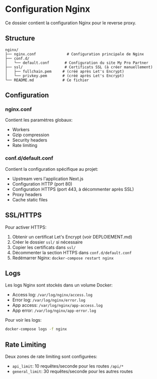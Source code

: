 # Configuration Nginx

Ce dossier contient la configuration Nginx pour le reverse proxy.

## Structure

```
nginx/
├── nginx.conf              # Configuration principale de Nginx
├── conf.d/
│   └── default.conf       # Configuration du site My Pro Partner
├── ssl/                   # Certificats SSL (à créer manuellement)
│   ├── fullchain.pem     # (créé après Let's Encrypt)
│   └── privkey.pem       # (créé après Let's Encrypt)
└── README.md             # Ce fichier
```

## Configuration

### nginx.conf
Contient les paramètres globaux:
- Workers
- Gzip compression
- Security headers
- Rate limiting

### conf.d/default.conf
Contient la configuration spécifique au projet:
- Upstream vers l'application Next.js
- Configuration HTTP (port 80)
- Configuration HTTPS (port 443, à décommenter après SSL)
- Proxy headers
- Cache static files

## SSL/HTTPS

Pour activer HTTPS:

1. Obtenir un certificat Let's Encrypt (voir DEPLOIEMENT.md)
2. Créer le dossier `ssl/` si nécessaire
3. Copier les certificats dans `ssl/`
4. Décommenter la section HTTPS dans `conf.d/default.conf`
5. Redémarrer Nginx: `docker-compose restart nginx`

## Logs

Les logs Nginx sont stockés dans un volume Docker:
- Access log: `/var/log/nginx/access.log`
- Error log: `/var/log/nginx/error.log`
- App access: `/var/log/nginx/app-access.log`
- App error: `/var/log/nginx/app-error.log`

Pour voir les logs:
```bash
docker-compose logs -f nginx
```

## Rate Limiting

Deux zones de rate limiting sont configurées:
- `api_limit`: 10 requêtes/seconde pour les routes `/api/*`
- `general_limit`: 30 requêtes/seconde pour les autres routes
